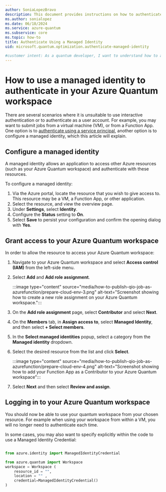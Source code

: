 ```yaml
---
author: SoniaLopezBravo
description: This document provides instructions on how to authenticate in your Azure Quantum workspace using a managed identity.
ms.author: sonialopez
ms.date: 06/18/2024
ms.service: azure-quantum
ms.subservice: core
ms.topic: how-to
title: Authenticate Using a Managed Identity 
uid: microsoft.quantum.optimization.authenticate-managed-identity

#customer intent: As a quantum developer, I want to understand how to authenticate using a managed identity to submit jobs to Azure Quantum.
---
```


# How to use a managed identity to authenticate in your Azure Quantum workspace

There are several scenarios where it is unsuitable to use interactive authentication or to authenticate
as a user account. For example, you may want to submit jobs from a virtual machine (VM), or from a Function App. One option is to [authenticate using a service principal](xref:microsoft.quantum.optimization.authenticate-service-principal), another option is to configure a managed identity, which this article will explain.

## Configure a managed identity

A managed identity allows an application to access other Azure resources (such as your Azure Quantum workspace) and authenticate with these resources. 

To configure a managed identity:

1. Via the Azure portal, locate the resource that you wish to give access to. This resource may be a VM, a Function App, or other application.
2. Select the resource, and view the overview page.
3. Under **Settings**, select **Identity**.
4. Configure the **Status** setting to **On**.
5. Select **Save** to persist your configuration and confirm the opening dialog with **Yes**.

## Grant access to your Azure Quantum workspace

In order to allow the resource to access your Azure Quantum workspace:

1. Navigate to your Azure Quantum workspace and select **Access control (IAM)** from the left-side menu.
1. Select **Add** and **Add role assignment**.

    :::image type="content" source="media/how-to-publish-qio-job-as-azurefunction/prepare-cloud-env-3.png" alt-text="Screenshot showing how to create a new role assignment on your Azure Quantum workspace.":::

1. On the **Add role assignment** page, select **Contributor** and select **Next**.
1. On the **Members** tab, in **Assign access to**, select **Managed Identity**, and then select **+ Select members**.
1. In the **Select managed identities** popup, select a category from the **Managed identity** dropdown.
1. Select the desired resource from the list and click **Select**.

    :::image type="content" source="media/how-to-publish-qio-job-as-azurefunction/prepare-cloud-env-4.png" alt-text="Screenshot showing how to add your Function App as a Contributor to your Azure Quantum workspace":::

1. Select **Next** and then select **Review and assign**.

## Logging in to your Azure Quantum workspace

You should now be able to use your quantum workspace from your chosen resource. For example when using your workspace from within a VM, you will no longer need to authenticate each time. 

In some cases, you may also want to specify explicitly within the code to use a Managed Identity Credential:

```python

from azure.identity import ManagedIdentityCredential

from azure.quantum import Workspace
workspace = Workspace (
    resource_id = "",
    location = "" ,
    credential=ManagedIdentityCredential()
)

```